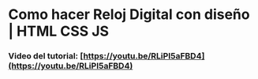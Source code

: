 # Como hacer Reloj Digital con diseño | HTML CSS JS
### Video del tutorial: [https://youtu.be/RLiPI5aFBD4](https://youtu.be/RLiPI5aFBD4)

